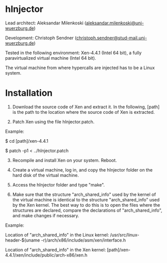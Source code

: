 hInjector
=========

Lead architect: Aleksandar Milenkoski (aleksandar.milenkoski@uni-wuerzburg.de)

Development: Christoph Sendner (christoph.sendner@stud-mail.uni-wuerzburg.de)


Tested in the following environment: Xen-4.4.1 (Intel 64 bit), a fully paravirtualized virtual machine (Intel 64 bit). 

The virtual machine from where hypercalls are injected has to be a Linux system.

Installation
=========

1) Download the source code of Xen and extract it. In the following, [path] is the path to the location where the source code of Xen is extracted.

2) Patch Xen using the file hInjector.patch.

Example:

$ cd [path]/xen-4.4.1

$ patch -p1 < ../hInjector.patch

3) Recompile and install Xen on your system. Reboot. 

4) Create a virtual machine, log in, and copy the hInjector folder on the hard disk of the virtual machine.  

5) Access the hInjector folder and type "make".

6) Make sure that the structure "arch_shared_info" used by the kernel of the virtual machine is identical to the structure "arch_shared_info" used by the Xen kernel. The best way to do this is to open the files where the structures are declared, compare the declarations of "arch_shared_info", and make changes if necessary. 

Example:

Location of "arch_shared_info" in the Linux kernel: /usr/src/linux-header-$(uname -r)/arch/x86/include/asm/xen/interface.h

Location of "arch_shared_info" in the Xen kernel: [path]/xen-4.4.1/xen/include/public/arch-x86/xen.h 


